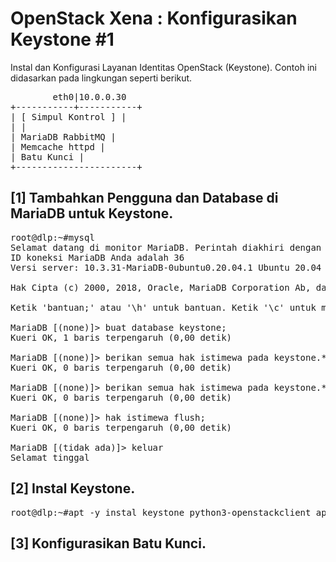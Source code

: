# OpenStack Xena : Konfigurasikan Keystone #1

Instal dan Konfigurasi Layanan Identitas OpenStack (Keystone).
Contoh ini didasarkan pada lingkungan seperti berikut.
<pre>
        eth0|10.0.0.30
+-----------+-----------+
| [ Simpul Kontrol ] |
| |
| MariaDB RabbitMQ |
| Memcache httpd |
| Batu Kunci |
+-----------------------+</pre>

## [1] Tambahkan Pengguna dan Database di MariaDB untuk Keystone.
<pre>
root@dlp:~#mysql
Selamat datang di monitor MariaDB. Perintah diakhiri dengan ; atau \g.
ID koneksi MariaDB Anda adalah 36
Versi server: 10.3.31-MariaDB-0ubuntu0.20.04.1 Ubuntu 20.04

Hak Cipta (c) 2000, 2018, Oracle, MariaDB Corporation Ab, dan lainnya.

Ketik 'bantuan;' atau '\h' untuk bantuan. Ketik '\c' untuk menghapus pernyataan input saat ini.

MariaDB [(none)]> buat database keystone;
Kueri OK, 1 baris terpengaruh (0,00 detik)

MariaDB [(none)]> berikan semua hak istimewa pada keystone.* ke keystone@'localhost' yang diidentifikasi oleh 'password';
Kueri OK, 0 baris terpengaruh (0,00 detik)

MariaDB [(none)]> berikan semua hak istimewa pada keystone.* ke keystone@'%' yang diidentifikasi oleh 'password';
Kueri OK, 0 baris terpengaruh (0,00 detik)

MariaDB [(none)]> hak istimewa flush;
Kueri OK, 0 baris terpengaruh (0,00 detik)

MariaDB [(tidak ada)]> keluar
Selamat tinggal</pre>


## [2]	Instal Keystone.
<pre>root@dlp:~#apt -y instal keystone python3-openstackclient apache2 libapache2-mod-wsgi-py3 python3-oauth2client</pre>

## [3]	Konfigurasikan Batu Kunci.
